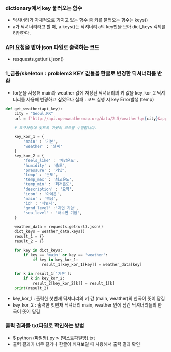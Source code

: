 ### dictionary에서 key 불러오는 함수
- 딕셔너리가 자체적으로 가지고 있는 함수 중 키를 불러오는 함수는 keys()
- a가 딕셔너리라고 할 때, a.keys()는 딕셔너리 a의 key만을 모아 dict_keys 객체를 리턴한다.

### API 요청을 받아 json 파일로 출력하는 코드
- resquests.get(url).json()

### 1_금융/skeleton : problem3 KEY 값들을 한글로 변경한 딕셔너리를 반환
- for문을 사용해 main과 weather 값에 저장된 딕셔너리의 키 값을 key_kor_2 딕셔너리를 사용해 변경하고 싶었으나 실패 : 코드 실행 시 key Error발생 (temp)
```python
def get_weather(api_key):
    city = "Seoul,KR"
    url = f'http://api.openweathermap.org/data/2.5/weather?q={city}&appid={api_key}'

    # 요구사항에 맞도록 이곳의 코드를 수정합니다.

    key_kor_1 = {
        'main' : '기본',
        'weather' : '날씨'
    }
    key_kor_2 = {
        'feels_like' : '체감온도',
        'humidity' : '습도',
        'pressure' : '기압',
        'temp' : '온도',
        'temp_max' : '최고온도',
        'temp_min' : '최저온도',
        'description' : '요약',
        'icon' : '아이콘',
        'main' : '핵심',
        'id' : '식별자',
        'grnd_level' :'지면 기압',
        'sea_level' : '해수면 기압',
    }

    weather_data = requests.get(url).json()
    dict_keys = weather_data.keys()
    result_1 = {}
    result_2 = {}

    for key in dict_keys:
        if key == 'main' or key == 'weather':
            if key in key_kor_1:
                result_1[key_kor_1[key]] = weather_data[key]

    for k in result_1['기본']:
        if k in key_kor_2:
            result_2[key_kor_2[k]] = result_1[k]
    print(result_2)
```
- key_kor_1 : 출력한 첫번재 딕셔너리의 키 값 (main, weather)의 한국어 뜻이 담김
- key_kor_2 : 출력한 첫번재 딕셔너리 main, weather 안에 담긴 딕셔너리들의 한국어 뜻이 담김

### 출력 결과를 txt파일로 확인하는 방법
- $ python (파일명).py > (텍스트파일명).txt
- 출력 결과가 너무 길거나 한글이 깨져보일 때 사용해서 출력 결과 확인
